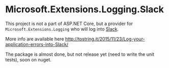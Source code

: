 # Microsoft.Extensions.Logging.Slack

This project is not a part of ASP.NET Core, but a provider for `Microsoft.Extensions.Logging` who will log into [Slack](https://slack.com/).

More info are available here http://tostring.it/2015/11/23/Log-your-application-errors-into-Slack/

The package is almost done, but not release yet (need to write the unit tests), soon on nuget.

